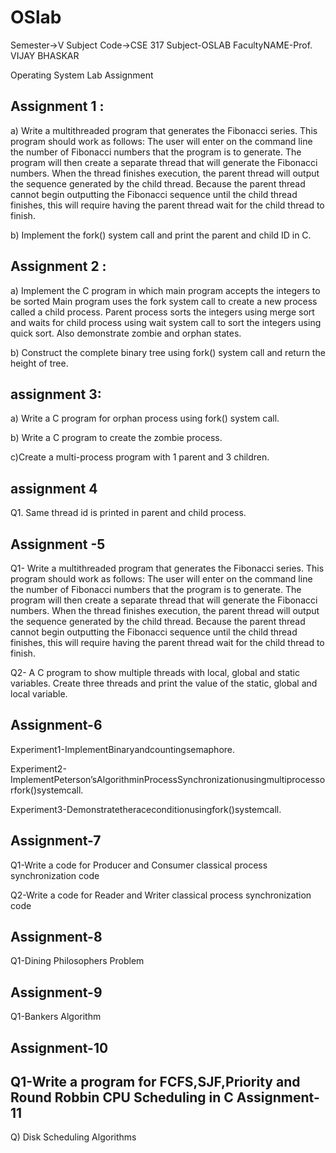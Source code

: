 # OSlab

Semester->V   Subject Code->CSE 317     Subject-OSLAB     FacultyNAME-Prof. VIJAY BHASKAR

Operating System Lab Assignment

Assignment 1 :
---------------------------------------------------------------------------------------------------------------------------------------------------------------------------------
a) Write a multithreaded program that generates the Fibonacci series. This program should work as follows: The user will enter on the command line the number of Fibonacci numbers that the program is to generate. The program will then create a separate thread that will generate the Fibonacci numbers. When the thread finishes execution, the parent thread will output the sequence generated by the child thread. Because the parent thread cannot begin outputting the Fibonacci sequence until the child thread finishes, this will require having the parent thread wait for the child thread to finish.

b) Implement the fork() system call and print the parent and child ID in C.

Assignment 2 :
---------------------------------------------------------------------------------------------------------------------------------------------------------------------------------
a) Implement the C program in which main program accepts the integers to be sorted Main program uses the fork system call to create a new process called a child process. Parent process sorts the integers using merge sort and waits for child process using wait system call to sort the integers using quick sort. Also demonstrate zombie and orphan states.

b) Construct the complete binary tree using fork() system call and return the height of tree.

assignment 3:
---------------------------------------------------------------------------------------------------------------------------------------------------------------------------------
a) Write a C program for orphan process using fork() system call.

b) Write a C program to create the zombie process.

c)Create a multi-process program with 1 parent and 3 children.

assignment 4
---------------------------------------------------------------------------------------------------------------------------------------------------------------------------------
Q1. Same thread id is printed in parent and child process.

Assignment -5
---------------------------------------------------------------------------------------------------------------------------------------------------------------------------------
Q1- Write a multithreaded program that generates the Fibonacci series. This program should work as follows: The user will enter on the command line the number of Fibonacci numbers that the program is to generate. The program will then create a separate thread that will generate the Fibonacci numbers. When the thread finishes execution, the parent thread will output the sequence generated by the child thread. Because the parent thread cannot begin outputting the Fibonacci sequence until the child thread finishes, this will require having the parent thread wait for the child thread to finish.

Q2- A C program to show multiple threads with local, global and static variables. Create three threads and print the value of the static, global and local variable.

  Assignment-6
 -------------------------------------------------------------------------------------------------------------------------------------------------------------------------------
Experiment1-ImplementBinaryandcountingsemaphore.

Experiment2-ImplementPeterson’sAlgorithminProcessSynchronizationusingmultiprocessorfork()systemcall.

Experiment3-Demonstratetheraceconditionusingfork()systemcall.

Assignment-7
-------------------------------------------------------------------------------------------------------------------------------------------------------------------------------
Q1-Write a code for Producer and Consumer classical process synchronization code

Q2-Write a code for Reader and Writer classical process synchronization code

Assignment-8
-------------------------------------------------------------------------------------------------------------------------------------------------------------------------------
Q1-Dining Philosophers Problem

Assignment-9
-------------------------------------------------------------------------------------------------------------------------------------------------------------------------------
Q1-Bankers Algorithm

Assignment-10 
-------------------------------------------------------------------------------------------------------------------------------------------------------------------------------
Q1-Write a program for FCFS,SJF,Priority and Round Robbin CPU Scheduling in C
Assignment-11 
-------------------------------------------------------------------------------------------------------------------------------------------------------------------------------
Q) Disk Scheduling Algorithms
